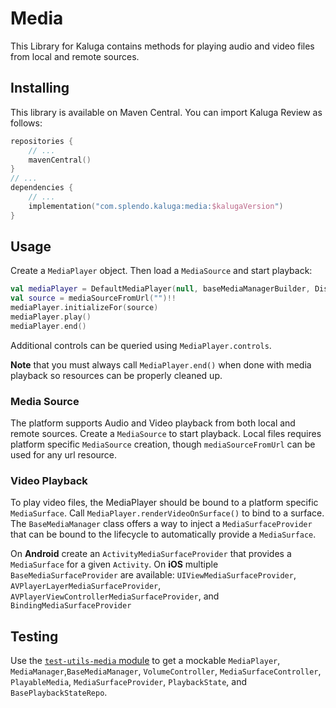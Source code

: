 # Media
This Library for Kaluga contains methods for playing audio and video files from local and remote sources.

## Installing
This library is available on Maven Central. You can import Kaluga Review as follows:

```kotlin
repositories {
    // ...
    mavenCentral()
}
// ...
dependencies {
    // ...
    implementation("com.splendo.kaluga:media:$kalugaVersion")
}
```

## Usage
Create a `MediaPlayer` object. Then load a `MediaSource` and start playback:

```kotlin
val mediaPlayer = DefaultMediaPlayer(null, baseMediaManagerBuilder, Dispatchers.Main)
val source = mediaSourceFromUrl("")!!
mediaPlayer.initializeFor(source)
mediaPlayer.play()
mediaPlayer.end()
```

Additional controls can be queried using `MediaPlayer.controls`.

**Note** that you must always call `MediaPlayer.end()` when done with media playback so resources can be properly cleaned up.

### Media Source
The platform supports Audio and Video playback from both local and remote sources.
Create a `MediaSource` to start playback.
Local files requires platform specific `MediaSource` creation, though `mediaSourceFromUrl` can be used for any url resource.

### Video Playback
To play video files, the MediaPlayer should be bound to a platform specific `MediaSurface`.
Call `MediaPlayer.renderVideoOnSurface()` to bind to a surface.
The `BaseMediaManager` class offers a way to inject a `MediaSurfaceProvider` that can be bound to the lifecycle to automatically provide a `MediaSurface`.

On **Android** create an `ActivityMediaSurfaceProvider` that provides a `MediaSurface` for a given `Activity`.
On **iOS** multiple `BaseMediaSurfaceProvider` are available: `UIViewMediaSurfaceProvider`, `AVPlayerLayerMediaSurfaceProvider`, `AVPlayerViewControllerMediaSurfaceProvider`, and `BindingMediaSurfaceProvider`

## Testing
Use the [`test-utils-media` module](../test-utils-media) to get a mockable `MediaPlayer`, `MediaManager`,`BaseMediaManager`, `VolumeController`, `MediaSurfaceController`, `PlayableMedia`, `MediaSurfaceProvider`, `PlaybackState`, and `BasePlaybackStateRepo`.